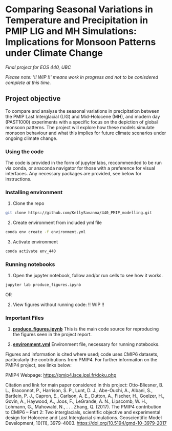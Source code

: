 # Comparing Seasonal Variations in Temperature and Precipitation in PMIP LIG and MH Simulations: Implications for Monsoon Patterns under Climate Change

*Final project for EOS 440, UBC*

*Please note: '!! WIP !!' means work in progress and not to be conisdered complete at this time.*

## Project objective

To compare and analyse the seasonal variations in precipitation between the PMIP Last Interglacial (LIG) and Mid-Holocene (MH), and modern day (PAST1000) experiments with a specific focus on the depiction of global monsoon patterns. The project will explore how these models simulate monsoon behaviour and what this implies for future climate scenarios under ongoing climate change.

### Using the code

The code is provided in the form of jupyter labs, reccommended to be run via conda, or anaconda navigator for those with a preference for visual interfaces. Any necessary packages are provided, see below for instructions.

### Installing environment

1. Clone the repo
```bash
git clone https://github.com/KellySavanna/440_PMIP_modelling.git
```
2. Create environment from included yml file
```bash
conda env create -f environment.yml
```
3. Activate environment
```bash
conda activate env_440
```
### Running notebooks

1. Open the jupyter notebook, follow and/or run cells to see how it works.
```bash
jupyter lab produce_figures.ipynb
```
OR

2.  View figures without running code:  !! WIP !!

### Important Files 

1. **[produce_figures.ipynb](produce_figures.ipynb)** 
 This is the main code source for reproducing the figures seen in the project report. 

3. **[environment.yml](environment.yml)** 
 Environment file, necessary for running notebooks.

Figures and information is cited where used; code uses CMIP6 datasets, particularly the contributions from PMIP4. For further informaiton on the PMIP4 project, see links below:

PMIP4 Webpage:
https://pmip4.lsce.ipsl.fr/doku.php

Citation and link for main paper considered in this project:
Otto-Bliesner, B. L., Braconnot, P., Harrison, S. P., Lunt, D. J., Abe-Ouchi, A., Albani, S., Bartlein, P. J., Capron, E., Carlson, A. E., Dutton, A., Fischer, H., Goelzer, H., Govin, A., Haywood, A., Joos, F., LeGrande, A. N., Lipscomb, W. H., Lohmann, G., Mahowald, N., . . . Zhang, Q. (2017). The PMIP4 contribution to CMIP6 – Part 2: Two interglacials, scientific objective and experimental design for Holocene and Last Interglacial simulations. Geoscientific Model Development, 10(11), 3979–4003. https://doi.org/10.5194/gmd-10-3979-2017
